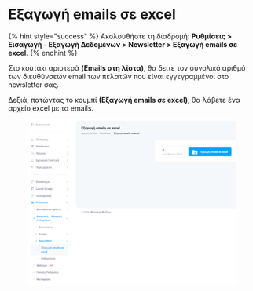 # Εξαγωγή emails σε excel

{% hint style="success" %}
Ακολουθήστε τη διαδρομή: **Ρυθμίσεις > Εισαγωγή - Εξαγωγή Δεδομένων > Newsletter > Εξαγωγή emails σε excel**.
{% endhint %}

Στο κουτάκι αριστερά **(Emails στη λίστα)**, θα δείτε τον συνολικό αριθμό των διευθύνσεων email των πελατών που είναι εγγεγραμμένοι στο newsletter σας.&#x20;

Δεξιά, πατώντας το κουμπί **(Εξαγωγή emails σε excel)**, θα λάβετε ένα αρχείο excel με τα emails.&#x20;

<figure><img src="../../../.gitbook/assets/ScreenHunter 185.png" alt=""><figcaption></figcaption></figure>
